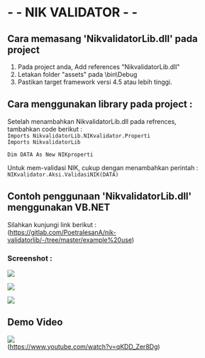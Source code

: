 #  - - NIK VALIDATOR - - 
## Cara memasang 'NikvalidatorLib.dll' pada project
1. Pada project anda, Add references "NikvalidatorLib.dll"
2. Letakan folder "assets" pada \bin\Debug
3. Pastikan target framework versi 4.5 atau lebih tinggi.

## Cara menggunakan library pada project :
Setelah menambahkan NikvalidatorLib.dll pada refrences, <br>
tambahkan code berikut : <br>
`Imports NikvalidatorLib.NIKvalidator.Properti` <br>
`Imports NikvalidatorLib`
<br>

`Dim DATA As New NIKproperti` <br>

Untuk mem-validasi NIK, cukup dengan menambahkan perintah : <br>
`NIKvalidator.Aksi.ValidasiNIK(DATA)` <p>
 ## Contoh penggunaan 'NikvalidatorLib.dll' menggunakan VB.NET 
Silahkan kunjungi link berikut :  
(https://gitlab.com/PoetralesanA/nik-validatorlib/-/tree/master/example%20use)

### Screenshot :
<p>
<img src="https://gitlab.com/PoetralesanA/nik-validator-lib/-/raw/master/example%20use/pict/Capture3.PNG" />
<p>
<img src="https://gitlab.com/PoetralesanA/nik-validator-lib/-/raw/master/example%20use/pict/Capture1.PNG" />
<p>
<img src="https://gitlab.com/PoetralesanA/nik-validator-lib/-/raw/master/example%20use/pict/Capture2.PNG"/>

## Demo Video

[![](http://img.youtube.com/vi/qKDD_Zer8Dg/0.jpg)](https://www.youtube.com/watch?v=qKDD_Zer8Dg "DEMO")
<br> (https://www.youtube.com/watch?v=qKDD_Zer8Dg)
